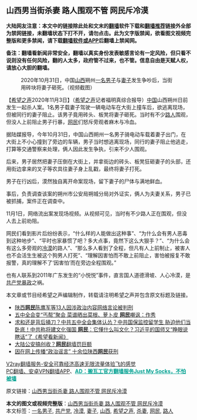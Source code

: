  <h2>山西男当街杀妻 路人围观不管 网民斥冷漠</h2> <p class="notice"><b>大陆网友注意：本文中的链接除此处和文末的<a href="https://github.com/bannedbook/fanqiang" >翻墙</a>软件下载和<a href="https://github.com/killgcd/justmysocks/blob/master/README.md">翻墙推荐</a>链接外全部为禁网链接，未翻墙状态下打不开，请勿点击。此为文字版禁闻，欲看图文视频完整版和更多禁闻，请下载<a href="https://github.com/bannedbook/fanqiang">翻墙软件或APP</a>后翻墙上禁闻网。</p><p>备注：翻墙看新闻非常安全，翻墙以真实身份发表敏感言论有一定风险，但只看不说则没有任何风险，翻的人太多，政府管不过来，也不管。信息自由是天赋人权，请放心大胆的翻墙。</b></p>  <div class="entry"> <figure><figcaption>2020年10月31日，中国<a href="https://www.bannedbook.org/bnews/tag/%e5%b1%b1%e8%a5%bf/" class="st_tag internal_tag" rel="tag" title="标签 山西 下的日志">山西</a>朔州<a href="https://www.bannedbook.org/bnews/tag/%E4%B8%80%E5%90%8D%E7%94%B7%E5%AD%90/" class="st_tag internal_tag" rel="tag" title="标签 一名男子 下的日志">一名男子</a>与<a href="https://www.bannedbook.org/bnews/tag/%e5%a6%bb%e5%ad%90/" class="st_tag internal_tag" rel="tag" title="标签 妻子 下的日志">妻子</a>发生争吵后，当街用砖块将妻子砸死。（视频截图）</figcaption></figure> <p>【<span class='wp_keywordlink_affiliate'><a href="https://www.soundofhope.org" title="希望之声" target="_blank">希望之声</a></span>2020年11月3日】（<a href="https://www.bannedbook.org/bnews/tag/%e5%b8%8c%e6%9c%9b%e4%b9%8b%e5%a3%b0/" class="st_tag internal_tag" rel="tag" title="标签 希望之声 下的日志">希望之声</a>记者福明真综合报导）<span class='wp_keywordlink_affiliate'><a href="https://www.bannedbook.org/" title="中国" target="_blank">中国</a></span>山西朔州日前发生一起杀人案。1名男子载妻子驾驶一辆电动车在大街上撞车后，欲逃离现场，但被同行的妻子阻止。该男子竟用砖头、板凳将妻子砸死。当时有不少<a href="https://www.bannedbook.org/bnews/tag/%E8%B7%AF%E4%BA%BA/" class="st_tag internal_tag" rel="tag" title="标签 路人 下的日志">路人</a>围观，但没人上前阻止男子行暴，<a href="https://www.bannedbook.org/bnews/tag/%e7%bd%91%e6%b0%91/" class="st_tag internal_tag" rel="tag" title="标签 网民 下的日志">网民</a>们怒斥旁观者麻木与冷血。</p> <p>据陆媒报导，今年10月31日，中国山西朔州一名男子骑电动车载着妻子出门，在大街上不小心撞到了旁边的车辆，男子当时想逃离现场，同行的妻子阻止他逃走，打算等交通警察来处理，俩人因此发生争执，引来不少人围观。</p> <p>后来，男子居然把妻子压倒在大街上，并拿街边的砖头、板凳狂砸妻子的头部，还用街边拿来的叉子等农具往妻子身上乱戳，最终将妻子打死。</p>  <p>男子在行凶后，漠然独自离开命案现场，留下妻子的尸体与满地鲜血。</p> <p>事后，负责调查该案的朔州市公安局朔城分局对外证实，俩人为夫妻关系，男子已被抓捕，案件正在调查中。</p> <p>11月1日，网络流出案发现场视频。从视频可见，当时有不少路人正在围观，但没人去上前劝阻。</p>  <p>网民们看到影片后纷纷表示，“什么样的人能做出这种事”、“为什么会有男人恶毒到这种地步”、“平时也家暴惯了吧？多大点事，竟然下这么大狠手？”、“为什么会有这么多旁观的<a href="https://www.bannedbook.org/bnews/tag/%E5%86%B7%E6%BC%A0/" class="st_tag internal_tag" rel="tag" title="标签 冷漠 下的日志">冷漠</a>的路人”、“那么多人看到了全程，但凡有人上前制止，被害人也不会活生生被这个狗男人打死”、“理解因害怕而不敢上前阻止，害怕被报复不敢报警，真的理解不了‘因害怕’而在旁边全程围观。”</p> <p>也有人联系到2011年广东发生的“小悦悦”事件，直言国人道德滑坡、人心冷漠，是<a href="https://www.bannedbook.org/bnews/tag/%e5%85%b1%e4%ba%a7%e5%85%9a/" class="st_tag internal_tag" rel="tag" title="标签 共产党 下的日志">共产党</a><span class='wp_keywordlink'><a href="https://www.bannedbook.org/forum11/topic276.html" title="禁片：评中国共产党的暴政" target="_blank">暴政</a></span>之祸。</p> <p>本文章或节目经希望之声编辑制作，转载请注明希望之声并包含原文标题及链接。</p>  <ul class='op-related-articles' title='相关阅读'> <li><a href='https://www.bannedbook.org/bnews/renquan/xgmyd/20201031/1423492.html' target='_blank'>陕西<b>网民</b>陈鹰军等13人因涉政治内容网络言论被判刑</a></li> <li><a href='https://www.bannedbook.org/bnews/cbnews/20201031/1423369.html' target='_blank'>五中全会变“丐帮”聚会 菜谱晒出菜根、萝卜皮 <b>网民</b>嘲讽：作秀</a></li> <li><a href='https://www.bannedbook.org/bnews/bannedvideo/20201031/1423311.html' target='_blank'>求和还是背后捅刀？中共五中全会集体认怂？中共国保监控留学生 胁迫他们当卧底！中共称将建文化强国 <b>网民</b>：它懂什么叫文化？习近平的国师又“睁眼说瞎话”了《希望看新闻》</a></li> <li><a href='https://www.bannedbook.org/bnews/taiwannews/20201031/1423297.html' target='_blank'>大陆公安搞创收？<b>网民</b>翻墙罚巨额</a></li> <li><a href='https://www.bannedbook.org/bnews/headline/20201031/1423138.html' target='_blank'>因在网上传播“政治谣言” 十余位陕西<b>网民</b>获刑</a></li> </ul> <p class="texttj"> <a href="https://www.bannedbook.org/forum23/topic22702.html" target="_blank">V2ray翻墙服务-安全可靠经济高速无限流量体验飞的感觉</a><br/> <a href="https://github.com/bannedbook/fanqiang/wiki/%E7%A6%81%E9%97%BB%E7%BD%91%E5%AE%89%E5%8D%93%E7%BF%BB%E5%A2%99%E6%96%B0%E9%97%BBAPP" target="_blank">PC翻墙、安卓VPN翻墙APP</a>、<span onclick="window.open('https://github.com/killgcd/justmysocks/blob/master/README.md')" style="font-weight:bold;color:#00A191;cursor:pointer;text-decoration:underline;outline:none">AD：搬瓦工官方翻墙服务Just My Socks，不怕被墙</span></p><p>原文链接：<a class="src_link"  href="https://www.soundofhope.org/post/438802" target="_blank">山西男当街杀妻 路人围观不管 网民斥冷漠</a></p><a name='sharetosocial'></a>       <div><b>本文的图文或视频完整版</b>：<a href='https://www.bannedbook.org/bnews/comments/20201103/1425000.html'>山西男当街杀妻 路人围观不管 网民斥冷漠</a></div>  </div><!--END ENTRY--> <div class="postfooter"> <div>本文标签：<a href="https://www.bannedbook.org/bnews/tag/%E4%B8%80%E5%90%8D%E7%94%B7%E5%AD%90/" rel="tag">一名男子</a>, <a href="https://www.bannedbook.org/bnews/tag/%e5%85%b1%e4%ba%a7%e5%85%9a/" rel="tag">共产党</a>, <a href="https://www.bannedbook.org/bnews/tag/%E5%86%B7%E6%BC%A0/" rel="tag">冷漠</a>, <a href="https://www.bannedbook.org/bnews/tag/%e5%a6%bb%e5%ad%90/" rel="tag">妻子</a>, <a href="https://www.bannedbook.org/bnews/tag/%e5%b1%b1%e8%a5%bf/" rel="tag">山西</a>, <a href="https://www.bannedbook.org/bnews/tag/%e5%b8%8c%e6%9c%9b%e4%b9%8b%e5%a3%b0/" rel="tag">希望之声</a>, <a href="https://www.bannedbook.org/bnews/tag/%E6%9D%80%E5%A6%BB/" rel="tag">杀妻</a>, <a href="https://www.bannedbook.org/bnews/tag/%e7%bd%91%e6%b0%91/" rel="tag">网民</a>, <a href="https://www.bannedbook.org/bnews/tag/%E8%B7%AF%E4%BA%BA/" rel="tag">路人</a></div>  </div><!--END POSTFOOTER--> 